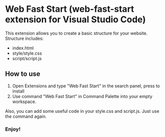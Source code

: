 # Web Fast Start (web-fast-start extension for Visual Studio Code)

This extension allows you to create a basic structure for your website. Structure includes:

* index.html
* style/style.css
* script/script.js



## How to use

1. Open Extensions and type "Web Fast Start" in the search panel, press to install
2. Use command "Web Fast Start" in Command Palette into your empty workspace.

Also, you can add some useful code in your style.css and script.js. Just use the command again.


### Enjoy!

